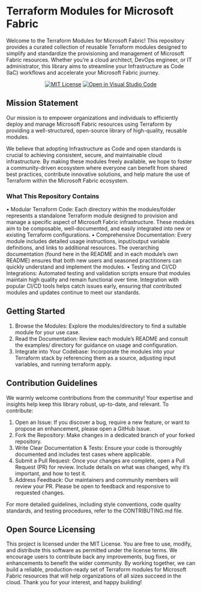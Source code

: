 # Terraform Modules for Microsoft Fabric
Welcome to the Terraform Modules for Microsoft Fabric! This repository provides a curated collection of reusable Terraform modules designed to simplify and standardize the provisioning and management of Microsoft Fabric resources. Whether you’re a cloud architect, DevOps engineer, or IT administrator, this library aims to streamline your Infrastructure as Code (IaC) workflows and accelerate your Microsoft Fabric journey.
<!-- markdownlint-disable MD033 -->
<p align="center">
  <p align="center">
<!--    <a href="https://github.com/RuneORakeie/terraform-modules-fabric/actions/workflows/cd.yml"><img src="https://github.com/RuneORakeie/terraform-modules-fabric/actions/workflows/cd.yml/badge.svg?branch=main" alt="CD Tests"></a> -->
<!--    <a href="https://github.com/RuneORakeie/terraform-modules-fabric/actions/workflows/ci.yml"><img src="https://github.com/RuneORakeie/terraform-modules-fabric/actions/workflows/ci.yml/badge.svg" alt="CI Tests"></a></br> -->
<!--    <a href="https://github.com/RuneORakeie/terraform-modules-fabric/discussions"><img src="https://img.shields.io/badge/topic-discussions-yellowgreen.svg" alt="Go to topic discussions"></a> -->
    <a href="LICENSE"><img src="https://img.shields.io/badge/license-MIT-orange.svg" alt="MIT License"></a>
    <a href="https://github.dev/RuneORakeie/terraform-modules-fabric"><img src="https://img.shields.io/static/v1?logo=visualstudiocode&label=&message=Open%20in%20Visual%20Studio%20Code&labelColor=2c2c32&color=007acc&logoColor=007acc" alt="Open in Visual Studio Code"></a>
    </br>
<!--    <a href="https://registry.terraform.io/modules/gettek/policy-as-code/azurerm/"><img src="https://img.shields.io/badge/dynamic/json?url=https://registry.terraform.io/v2/modules/gettek/policy-as-code/azurerm/downloads/summary&logo=terraform&label=Registry%20Downloads&query=$.data.attributes.total&color=844FBA&logoColor=844FBA" alt="Terraform Registry"></a> -->
  </p>
</p>
<!-- markdownlint-enable MD033 -->

## Mission Statement
Our mission is to empower organizations and individuals to efficiently deploy and manage Microsoft Fabric resources using Terraform by providing a well-structured, open-source library of high-quality, reusable modules.

We believe that adopting Infrastructure as Code and open standards is crucial to achieving consistent, secure, and maintainable cloud infrastructure. By making these modules freely available, we hope to foster a community-driven ecosystem where everyone can benefit from shared best practices, contribute innovative solutions, and help mature the use of Terraform within the Microsoft Fabric ecosystem.

### What This Repository Contains

 •	Modular Terraform Code: Each directory within the modules/folder represents a standalone Terraform module designed to provision and manage a specific aspect of Microsoft Fabric infrastructure. These modules aim to be composable, well-documented, and easily integrated into new or existing Terraform configurations.
 •	Comprehensive Documentation: Every module includes detailed usage instructions, input/output variable definitions, and links to additional resources. The overarching documentation (found here in the README and in each module’s own README) ensures that both new users and seasoned practitioners can quickly understand and implement the modules.
 •	Testing and CI/CD Integrations: Automated testing and validation scripts ensure that modules maintain high quality and remain functional over time. Integration with popular CI/CD tools helps catch issues early, ensuring that contributed modules and updates continue to meet our standards.

## Getting Started

1.	Browse the Modules: Explore the modules/directory to find a suitable module for your use case.
2.	Read the Documentation: Review each module’s README and consult the examples/ directory for guidance on usage and configuration.
3.	Integrate into Your Codebase: Incorporate the modules into your Terraform stack by referencing them as a source, adjusting input variables, and running terraform apply.

## Contribution Guidelines

We warmly welcome contributions from the community! Your expertise and insights help keep this library robust, up-to-date, and relevant. To contribute:

1.	Open an Issue: If you discover a bug, require a new feature, or want to propose an enhancement, please open a GitHub Issue.
2.	Fork the Repository: Make changes in a dedicated branch of your forked repository.
3.	Write Clear Documentation & Tests: Ensure your code is thoroughly documented and includes test cases where applicable.
4.	Submit a Pull Request: Once your changes are complete, open a Pull Request (PR) for review. Include details on what was changed, why it’s important, and how to test it.
5.	Address Feedback: Our maintainers and community members will review your PR. Please be open to feedback and responsive to requested changes.

For more detailed guidelines, including style conventions, code quality standards, and testing procedures, refer to the CONTRIBUTING.md file.

## Open Source Licensing
This project is licensed under the MIT License. You are free to use, modify, and distribute this software as permitted under the license terms. We encourage users to contribute back any improvements, bug fixes, or enhancements to benefit the wider community.
By working together, we can build a reliable, production-ready set of Terraform modules for Microsoft Fabric resources that will help organizations of all sizes succeed in the cloud. Thank you for your interest, and happy building!